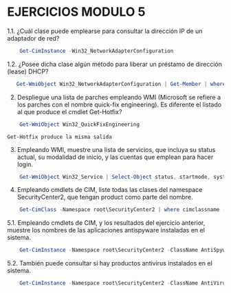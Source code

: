 # EJERCICIOS MODULO 5

1.1. ¿Cuál clase puede emplearse para consultar la dirección IP de un adaptador de red?
```powershell
    Get-CimInstance -Win32_NetworkAdapterConfiguration
```

1.2. ¿Posee dicha clase algún método para liberar un préstamo de dirección (lease) DHCP?
 ```powershell   
    Get-WmiObject Win32_NetworkAdapterConfiguration | Get-Member | where -Filter {$_.Name -like "DHCP"}
```

2. Despliegue una lista de parches empleando WMI (Microsoft se refiere a los parches con el nombre quick-fix engineering). Es diferente el listado al que produce el cmdlet Get-Hotfix?
```powershell
    Get-WmiObject Win32_QuickFixEngineering
```

    Get-Hotfix produce la misma salida


3. Empleando WMI, muestre una lista de servicios, que incluya su status actual, su modalidad de inicio, y las cuentas que emplean para hacer login.
```powershell
    Get-WmiObject Win32_Service | Select-Object status, startmode, systemname
```

4. Empleando cmdlets de CIM, liste todas las clases del namespace SecurityCenter2, que tengan product como parte del nombre.
```powershell
    Get-CimClass -Namespace root\SecurityCenter2 | where cimclassname -Like '*product*'
```

5.1. Empleando cmdlets de CIM, y los resultados del ejercicio anterior, muestre los nombres de las aplicaciones antispyware instaladas en el sistema. 
```powershell
    Get-CimInstance -Namespace root\SecurityCenter2 -ClassName AntiSpywareProduct | Select-Object displayName
```

5.2. También puede consultar si hay productos antivirus instalados en el sistema.
```powershell
    Get-CimInstance -Namespace root\SecurityCenter2 -ClassName AntiVirusProduct | Select-Object displayName
```